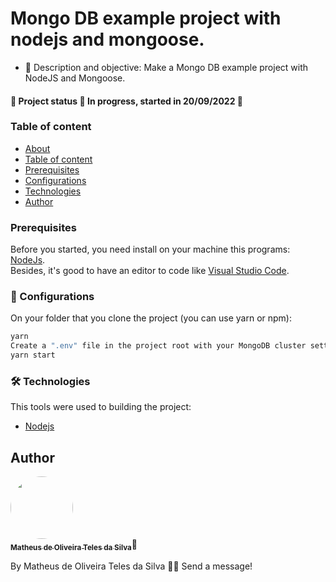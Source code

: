# Mongo DB example project with nodejs and mongoose.

- 💬 Description and objective: Make a Mongo DB example project with NodeJS and Mongoose.

#### 🚧 Project status 🚀 In progress, started in 20/09/2022 🚧

### Table of content

<!--ts-->

- [About](#description)
- [Table of content](#table-of-content)
- [Prerequisites](#prerequisites)
- [Configurations](#configurations)
- [Technologies](#technologies)
- [Author](#author)
  <!--te-->
  <br>

### Prerequisites

Before you started, you need install on your machine this programs: [NodeJs](https://nodejs.org/en/).<br>
Besides, it's good to have an editor to code like [Visual Studio Code](https://code.visualstudio.com/).

### 🎲 Configurations

On your folder that you clone the project (you can use yarn or npm):

```bash
yarn
Create a ".env" file in the project root with your MongoDB cluster settings
yarn start
```

### 🛠 Technologies

This tools were used to building the project:

- [Nodejs](https://nodejs.org/en/)

## Author

<a href="https://www.linkedin.com/in/oliveiramatheux/">
<img style="border-radius: 50%;" src="https://media-exp2.licdn.com/dms/image/C4D03AQEN5MndpcR7Rg/profile-displayphoto-shrink_800_800/0/1613396219696?e=1662595200&v=beta&t=dyQ92-5EMXRrsZauDV90mWfc34ia0_F21DG79HvA478" width="100px;" alt=""/>
<br/>
<sub><b>Matheus de Oliveira Teles da Silva</b></sub></a>🚀

By Matheus de Oliveira Teles da Silva 👋🏽 Send a message!
